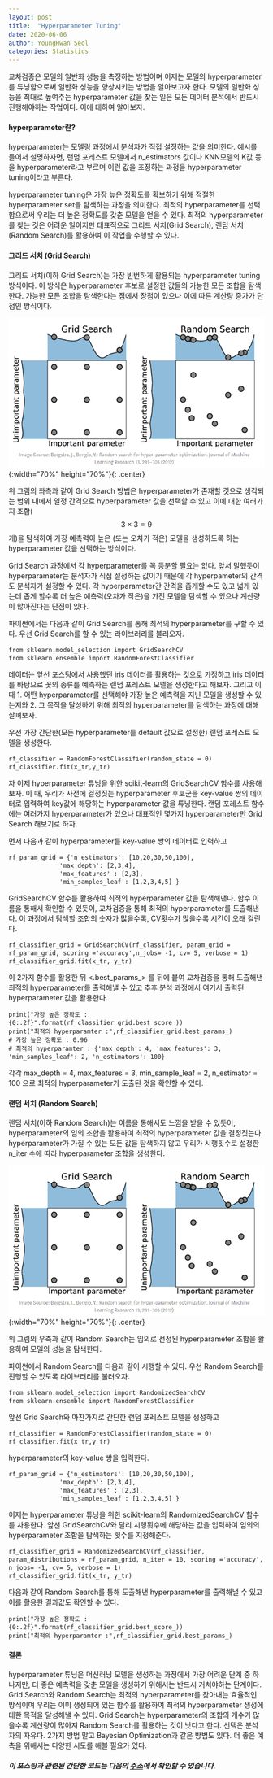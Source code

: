 ```yaml
---
layout: post
title:  "Hyperparameter Tuning"
date: 2020-06-06
author: YoungHwan Seol
categories: Statistics
---
```


교차검증은 모델의 일반화 성능을 측정하는 방법이며 이제는 모델의 hyperparameter를 튜닝함으로써 일반화 성능을 향상시키는 방법을 알아보고자 한다. 모델의 일반화 성능을 최대로 높여주는 hyperparameter 값을 찾는 일은 모든 데이터 분석에서 반드시 진행해야하는 작업이다. 이에 대하여 알아보자.

#### hyperparameter란?

hyperparameter는 모델링 과정에서 분석자가 직접 설정하는 값을 의미한다. 예시를 들어서 설명하자면, 랜덤 포레스트 모델에서 n_estimators 값이나 KNN모델의 K값 등을 hyperparameter라고 부르며 이런 값을 조정하는 과정을 hyperparameter tuning이라고 부른다.

hyperparameter tuning은 가장 높은 정확도를 확보하기 위해 적절한 hyperparameter set을 탐색하는 과정을 의미한다. 최적의 hyperparameter를 선택함으로써 우리는 더 높은 정확도를 갖춘 모델을 얻을 수 있다. 최적의 hyperparameter를 찾는 것은 어려운 일이지만 대표적으로 그리드 서치(Grid Search), 랜덤 서치(Random Search)를 활용하여 이 작업을 수행할 수 있다.

#### 그리드 서치 (Grid Search)

그리드 서치(이하 Grid Search)는 가장 빈번하게 활용되는 hyperparameter tuning 방식이다. 이 방식은 hyperparameter 후보로 설정한 값들의 가능한 모든 조합을 탐색한다. 가능한 모든 조합을 탐색한다는 점에서 장점이 있으나 이에 따른 계산량 증가가 단점인 방식이다.

![GSCV](https://github.com/seolbluewings/seolbluewings.github.io/blob/master/assets/gridsearch.PNG?raw=true){:width="70%" height="70%"}{: .center}

위 그림의 좌측과 같이 Grid Search 방법은 hyperparameter가 존재할 것으로 생각되는 범위 내에서 일정 간격으로 hyperparameter 값을 선택할 수 있고 이에 대한 여러가지 조합($$3\times 3 = 9$$개)을 탐색하여 가장 예측력이 높은 (또는 오차가 적은) 모델을 생성하도록 하는 hyperparameter 값을 선택하는 방식이다.

Grid Search 과정에서 각 hyperparameter를 꼭 등분할 필요는 없다. 앞서 말했듯이 hyperparameter는 분석자가 직접 설정하는 값이기 때문에 각 hyperpameter의 간격도 분석자가 설정할 수 있다. 각 hyperparameter간 간격을 좁게할 수도 있고 넓게 있는데 좁게 할수록 더 높은 예측력(오차가 작은)을 가진 모델을 탐색할 수 있으나 계산량이 많아진다는 단점이 있다.

파이썬에서는 다음과 같이 Grid Search를 통해 최적의 hyperparameter를 구할 수 있다. 우선 Grid Search를 할 수 있는 라이브러리를 불러오자.
~~~
from sklearn.model_selection import GridSearchCV
from sklearn.ensemble import RandomForestClassifier
~~~

데이터는 앞선 포스팅에서 사용했던 iris 데이터를 활용하는 것으로 가정하고 iris 데이터를 바탕으로 꽃의 종류를 예측하는 랜덤 포레스트 모델을 생성한다고 해보자. 그리고 이 때 1. 어떤 hyperparameter를 선택해야 가장 높은 예측력을 지닌 모델을 생성할 수 있는지와 2. 그 목적을 달성하기 위해 최적의 hyperparameter를 탐색하는 과정에 대해 살펴보자.

우선 가장 간단한(모든 hyperparameter를 default 값으로 설정한) 랜덤 포레스트 모델을 생성한다.

~~~
rf_classifier = RandomForestClassifier(random_state = 0)
rf_classifier.fit(x_tr,y_tr)
~~~

자 이제 hyperparameter 튜닝을 위한 scikit-learn의 GridSearchCV 함수를 사용해보자. 이 때, 우리가 사전에 결정짓는 hyperparameter 후보군을 key-value 쌍의 데이터로 입력하여 key값에 해당하는 hyperparameter 값을 튜닝한다. 랜덤 포레스트 함수에는 여러가지 hyperparameter가 있으나 대표적인 몇가지 hyperparameter만 Grid Search 해보기로 하자.

먼저 다음과 같이 hyperparameter를 key-value 쌍의 데이터로 입력하고 

~~~
rf_param_grid = {'n_estimators': [10,20,30,50,100],
              'max_depth': [2,3,4],
              'max_features' : [2,3],
              'min_samples_leaf': [1,2,3,4,5] }
~~~

GridSearchCV 함수를 활용하여 최적의 hyperparameter 값을 탐색해낸다. 함수 이름을 통해서 확인할 수 있듯이, 교차검증을 통해 최적의 hyperparameter를 도출해낸다. 이 과정에서 탐색할 조합의 숫자가 많을수록, CV횟수가 많을수록 시간이 오래 걸린다.

~~~
rf_classifier_grid = GridSearchCV(rf_classifier, param_grid = rf_param_grid, scoring ='accuracy',n_jobs= -1, cv= 5, verbose = 1)
rf_classifier_grid.fit(x_tr, y_tr)
~~~

이 2가지 함수를 활용한 뒤 <.best_params_> 를 뒤에 붙여 교차검증을 통해 도출해낸 최적의 hyperparameter를 출력해낼 수 있고 추후 분석 과정에서 여기서 출력된 hyperparameter 값을 활용한다.

~~~
print("가장 높은 정확도 : {0:.2f}".format(rf_classifier_grid.best_score_))
print("최적의 hyperparamter :",rf_classifier_grid.best_params_)
# 가장 높은 정확도 : 0.96
# 최적의 hyperparamter : {'max_depth': 4, 'max_features': 3, 'min_samples_leaf': 2, 'n_estimators': 100}
~~~

각각 max_depth = 4, max_features = 3, min_sample_leaf = 2, n_estimator = 100 으로 최적의 hyperparameter가 도출된 것을 확인할 수 있다.

#### 랜덤 서치 (Random Search)

랜덤 서치(이하 Random Search)는 이름을 통해서도 느낌을 받을 수 있듯이, hyperparameter의 임의 조합을 활용하여 최적의 hyperparameter 값을 결정짓는다. hyperparameter가 가질 수 있는 모든 값을 탐색하지 않고 우리가 시행횟수로 설정한 n_iter 수에 따라 hyperparameter 조합을 생성한다.

![GSCV](https://github.com/seolbluewings/seolbluewings.github.io/blob/master/assets/gridsearch.PNG?raw=true){:width="70%" height="70%"}{: .center}

위 그림의 우측과 같이 Random Search는 임의로 선정된 hyperparameter 조합을 활용하여 모델의 성능을 탐색한다.

파이썬에서 Random Search를 다음과 같이 시행할 수 있다. 우선 Random Search를 진행할 수 있도록 라이브러리를 불러오자.

~~~
from sklearn.model_selection import RandomizedSearchCV
from sklearn.ensemble import RandomForestClassifier
~~~

앞선 Grid Search와 마찬가지로 간단한 랜덤 포레스트 모델을 생성하고

~~~
rf_classifier = RandomForestClassifier(random_state = 0)
rf_classifier.fit(x_tr,y_tr)
~~~

hyperparameter의 key-value 쌍을 입력한다.

~~~
rf_param_grid = {'n_estimators': [10,20,30,50,100],
              'max_depth': [2,3,4],
              'max_features' : [2,3],
              'min_samples_leaf': [1,2,3,4,5] }
~~~

이제는 hyperparameter 튜닝을 위한 scikit-learn의 RandomizedSearchCV 함수를 사용한다. 앞선 GridSearchCV와 달리 시행횟수에 해당하는 값을 입력하여 임의의 hyperparameter 조합을 탐색하는 횟수를 지정해준다.

~~~
rf_classifier_grid = RandomizedSearchCV(rf_classifier, param_distributions = rf_param_grid, n_iter = 10, scoring ='accuracy', n_jobs= -1, cv= 5, verbose = 1)
rf_classifier_grid.fit(x_tr, y_tr)
~~~

다음과 같이 Random Search를 통해 도출해낸 hyperparameter를 출력해낼 수 있고 이를 활용한 결과값도 확인할 수 있다.

~~~
print("가장 높은 정확도 : {0:.2f}".format(rf_classifier_grid.best_score_))
print("최적의 hyperparamter :",rf_classifier_grid.best_params_)
~~~

#### 결론

hyperparameter 튜닝은 머신러닝 모델을 생성하는 과정에서 가장 어려운 단계 중 하나지만, 더 좋은 예측력을 갖춘 모델을 생성하기 위해서는 반드시 거쳐야하는 단계이다. Grid Search와 Random Search는 최적의 hyperparameter를 찾아내는 효율적인 방식이며 우리는 이미 생성되어 있는 함수를 활용하여 최적의 hyperparameter 생성에 대한 목적을 달성해낼 수 있다. Grid Search는 hyperparameter의 조합의 개수가 많을수록 계산량이 많아져 Random Search를 활용하는 것이 낫다고 한다. 선택은 분석자의 자유다. 2가지 방법 말고 Bayesian Optimization과 같은 방법도 있다. 더 좋은 예측을 위해서는 다양한 시도를 해볼 필요가 있다.

##### 이 포스팅과 관련된 간단한 코드는 다음의 [주소](https://github.com/seolbluewings/code_example/blob/master/hyperparameter%20tuning.ipynb)에서 확인할 수 있습니다.
